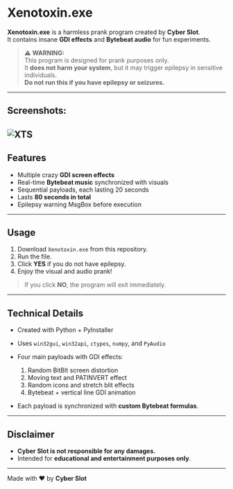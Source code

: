 # Xenotoxin.exe

**Xenotoxin.exe** is a harmless prank program created by **Cyber Slot**.  
It contains insane **GDI effects** and **Bytebeat audio** for fun experiments.  

> ⚠️ **WARNING:**  
> This program is designed for prank purposes only.  
> It **does not harm your system**, but it may trigger epilepsy in sensitive individuals.  
> **Do not run this if you have epilepsy or seizures.**  

---
## **Screenshots:**
![XTS]()
---
## Features

- Multiple crazy **GDI screen effects**  
- Real-time **Bytebeat music** synchronized with visuals  
- Sequential payloads, each lasting 20 seconds  
- Lasts **80 seconds in total**  
- Epilepsy warning MsgBox before execution  

---

## Usage

1. Download `Xenotoxin.exe` from this repository.  
2. Run the file.  
3. Click **YES** if you do not have epilepsy.  
4. Enjoy the visual and audio prank!  

> If you click **NO**, the program will exit immediately.

---

## Technical Details

- Created with Python + PyInstaller  
- Uses `win32gui`, `win32api`, `ctypes`, `numpy`, and `PyAudio`  
- Four main payloads with GDI effects:  
  1. Random BitBlt screen distortion  
  2. Moving text and PATINVERT effect  
  3. Random icons and stretch blit effects  
  4. Bytebeat + vertical line GDI animation  

- Each payload is synchronized with **custom Bytebeat formulas**.

---

## Disclaimer

- **Cyber Slot is not responsible for any damages.**  
- Intended for **educational and entertainment purposes only**.  

---

Made with ❤️ by **Cyber Slot**
